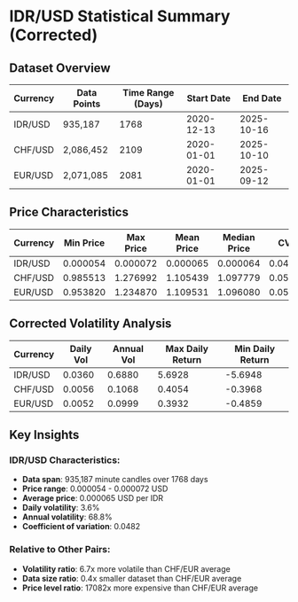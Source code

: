# IDR/USD Statistical Summary (Corrected)

## Dataset Overview

| Currency | Data Points | Time Range (Days) | Start Date | End Date |
|----------|-------------|-------------------|------------|----------|
| IDR/USD | 935,187 | 1768 | 2020-12-13 | 2025-10-16 |
| CHF/USD | 2,086,452 | 2109 | 2020-01-01 | 2025-10-10 |
| EUR/USD | 2,071,085 | 2081 | 2020-01-01 | 2025-09-12 |

## Price Characteristics

| Currency | Min Price | Max Price | Mean Price | Median Price | CV |
|----------|-----------|----------|------------|--------------|----|
| IDR/USD | 0.000054 | 0.000072 | 0.000065 | 0.000064 | 0.0482 |
| CHF/USD | 0.985513 | 1.276992 | 1.105439 | 1.097779 | 0.0519 |
| EUR/USD | 0.953820 | 1.234870 | 1.109531 | 1.096080 | 0.0521 |

## Corrected Volatility Analysis

| Currency | Daily Vol | Annual Vol | Max Daily Return | Min Daily Return |
|----------|-----------|------------|------------------|------------------|
| IDR/USD | 0.0360 | 0.6880 | 5.6928 | -5.6948 |
| CHF/USD | 0.0056 | 0.1068 | 0.4054 | -0.3968 |
| EUR/USD | 0.0052 | 0.0999 | 0.3932 | -0.4859 |

## Key Insights

### IDR/USD Characteristics:

- **Data span**: 935,187 minute candles over 1768 days
- **Price range**: 0.000054 - 0.000072 USD
- **Average price**: 0.000065 USD per IDR
- **Daily volatility**: 3.6%
- **Annual volatility**: 68.8%
- **Coefficient of variation**: 0.0482

### Relative to Other Pairs:

- **Volatility ratio**: 6.7x more volatile than CHF/EUR average
- **Data size ratio**: 0.4x smaller dataset than CHF/EUR average
- **Price level ratio**: 17082x more expensive than CHF/EUR average
